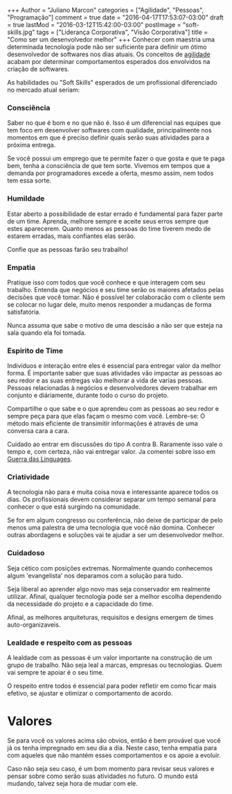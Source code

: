 +++
Author = "Juliano Marcon"
categories = ["Agilidade", "Pessoas", "Programação"]
comment = true
date = "2016-04-17T17:53:07-03:00"
draft = true
lastMod = "2016-03-12T15:42:00-03:00"
postImage = "soft-skills.jpg"
tags = ["Liderança Corporativa", "Visão Corporativa"]
title = "Como ser um desenvolvedor melhor"
+++
Conhecer com maestria uma determinada tecnologia pode não ser suficiente
para definir um ótimo desenvolvedor de softwares nos dias atuais. Os conceitos
de [agilidade](http://www.manifestoagil.com.br/) acabam por determinar comportamentos
esperados dos envolvidos na criação de softwares.
<!--more-->

As habilidades ou "Soft Skills" esperados de um profissional diferenciado no
mercado atual seriam:

### Consciência

Saber no que é bom e no que não é. Isso é um diferencial nas equipes que tem foco
em desenvolver softwares com qualidade, principalmente nos momentos em que é
preciso definir quais serão suas atividades para a próxima entrega.

Se você possui um emprego que te permite fazer o que gosta e que te paga bem,
tenha a consciência de que tem sorte. Vivemos em tempos que a demanda por
programadores excede a oferta, mesmo assim, nem todos tem essa sorte.

### Humildade

Estar aberto a possibilidade de estar errado é fundamental para fazer parte
de um time. Aprenda, melhore sempre e aceite seus erros sempre que estes
aparecerem. Quanto menos as pessoas do time tiverem medo de estarem
erradas, mais confiantes elas serão.

Confie que as pessoas farão seu trabalho!

### Empatia

Pratique isso com todos que você conhece e que interagem com seu trabalho. Entenda
que negócios e seu time serão os maiores afetados pelas decisões que você tomar. Não
é possível ter colaboracão com o cliente sem se colocar no lugar dele, muito menos
responder a mudanças de forma satisfatória.

Nunca assuma que sabe o motivo de uma descisão a não ser que esteja na sala
quando ela foi tomada.

### Espirito de Time

Indivíduos e interação entre eles é essencial para entregar valor da melhor forma.
É importante saber que suas atividades vão impactar as pessoas ao seu redor e as
suas entregas vão melhorar a vida de varias pessoas. Pessoas relacionadas à
negócios e desenvolvedores devem trabalhar em conjunto e diáriamente,
durante todo o curso do projeto.

Compartilhe o que sabe e o que aprendeu com as pessoas ao seu redor e sempre
peça para que elas façam o mesmo com você. Lembre-se: O método mais
eficiente de transimitir informações é através de uma conversa cara a cara.

Cuidado ao entrar em discussões do tipo A contra B. Raramente isso vale o tempo e,
com certeza, não vai entregar valor. Ja comentei sobre isso em
[Guerra das Linguages](/post/guerra-das-linguagens).

### Criatividade

A tecnologia não para e muita coisa nova e interessante aparece todos os dias. Os
profissionais devem considerar separar um tempo semanal para conhecer o que está
surgindo na comunidade.

Se for em algum congresso ou conferência, não deixe de participar de pelo menos uma
palestra de uma tecnologia que você não domina. Conhecer outras abordagens e
soluções vai te ajudar a ser um desenvolvedor melhor.

### Cuidadoso

Seja cético com posições extremas. Normalmente quando conhecemos algum 'evangelista'
nos deparamos com a solução para tudo.

Seja liberal ao aprender algo novo mas seja conservador em realmente utilizar. Afinal,
qualquer tecnologia pode ser a melhor escolha dependendo da necessidade do projeto
e a capacidade do time.

Afinal, as melhores arquiteturas, requisitos e designs emergem de times
auto-organizaveis.

### Lealdade e respeito com as pessoas

A lealdade com as pessoas é um valor importante na construção de um grupo de trabalho.
Não seja leal a marcas, empresas ou tecnologias. Quem vai sempre te apoiar é o
seu time.

O respeito entre todos é essencial para poder refletir em como ficar mais efetivo, se
ajustar e otimizar o comportamento de acordo.

# Valores

Se para você os valores acima são obvios, então é bem provável que você já os tenha
impregnado em seu dia a dia. Neste caso, tenha empatia para com aqueles que não
mantém esses comportamentos e os apoie a evoluir.

Caso não seja seu caso, é um bom momento para revisar seus valores e pensar sobre
como serão suas atividades no futuro. O mundo está mudando, talvez seja hora de 
mudar com ele.